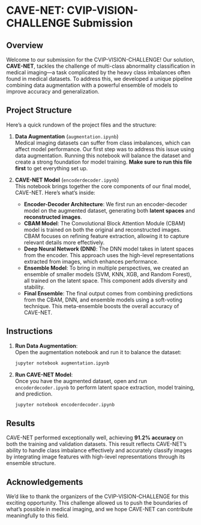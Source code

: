 # CAVE-NET: CVIP-VISION-CHALLENGE Submission

## Overview

Welcome to our submission for the CVIP-VISION-CHALLENGE! Our solution, **CAVE-NET**, tackles the challenge of multi-class abnormality classification in medical imaging—a task complicated by the heavy class imbalances often found in medical datasets. To address this, we developed a unique pipeline combining data augmentation with a powerful ensemble of models to improve accuracy and generalization.

## Project Structure

Here’s a quick rundown of the project files and the structure:

1. **Data Augmentation** (`augmentation.ipynb`)  
   Medical imaging datasets can suffer from class imbalances, which can affect model performance. Our first step was to address this issue using data augmentation. Running this notebook will balance the dataset and create a strong foundation for model training. **Make sure to run this file first** to get everything set up.

2. **CAVE-NET Model** (`encoderdecoder.ipynb`)  
   This notebook brings together the core components of our final model, CAVE-NET. Here’s what’s inside:
   - **Encoder-Decoder Architecture**: We first run an encoder-decoder model on the augmented dataset, generating both **latent spaces** and **reconstructed images**.
   - **CBAM Model**: The Convolutional Block Attention Module (CBAM) model is trained on both the original and reconstructed images. CBAM focuses on refining feature extraction, allowing it to capture relevant details more effectively.
   - **Deep Neural Network (DNN)**: The DNN model takes in latent spaces from the encoder. This approach uses the high-level representations extracted from images, which enhances performance.
   - **Ensemble Model**: To bring in multiple perspectives, we created an ensemble of smaller models (SVM, KNN, XGB, and Random Forest), all trained on the latent space. This component adds diversity and stability.
   - **Final Ensemble**: The final output comes from combining predictions from the CBAM, DNN, and ensemble models using a soft-voting technique. This meta-ensemble boosts the overall accuracy of CAVE-NET.

## Instructions

1. **Run Data Augmentation**:  
   Open the augmentation notebook and run it to balance the dataset:
   ```bash
   jupyter notebook augmentation.ipynb
   ```

2. **Run CAVE-NET Model**:  
   Once you have the augmented dataset, open and run `encoderdecoder.ipynb` to perform latent space extraction, model training, and prediction.
   ```bash
   jupyter notebook encoderdecoder.ipynb
   ```

## Results

CAVE-NET performed exceptionally well, achieving **91.2% accuracy** on both the training and validation datasets. This result reflects CAVE-NET’s ability to handle class imbalance effectively and accurately classify images by integrating image features with high-level representations through its ensemble structure.

## Acknowledgements

We’d like to thank the organizers of the CVIP-VISION-CHALLENGE for this exciting opportunity. This challenge allowed us to push the boundaries of what’s possible in medical imaging, and we hope CAVE-NET can contribute meaningfully to this field.
